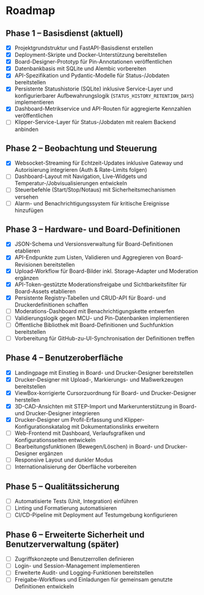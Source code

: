 # Roadmap

## Phase 1 – Basisdienst (aktuell)
- [x] Projektgrundstruktur und FastAPI-Basisdienst erstellen
- [x] Deployment-Skripte und Docker-Unterstützung bereitstellen
- [x] Board-Designer-Prototyp für Pin-Annotationen veröffentlichen
- [x] Datenbankbasis mit SQLite und Alembic vorbereiten
- [x] API-Spezifikation und Pydantic-Modelle für Status-/Jobdaten bereitstellen
- [x] Persistente Statushistorie (SQLite) inklusive Service-Layer und konfigurierbarer Aufbewahrungslogik (`STATUS_HISTORY_RETENTION_DAYS`) implementieren
- [x] Dashboard-Metrikservice und API-Routen für aggregierte Kennzahlen veröffentlichen
- [ ] Klipper-Service-Layer für Status-/Jobdaten mit realem Backend anbinden

## Phase 2 – Beobachtung und Steuerung
- [x] Websocket-Streaming für Echtzeit-Updates inklusive Gateway und Autorisierung integrieren (Auth & Rate-Limits folgen)
- [ ] Dashboard-Layout mit Navigation, Live-Widgets und Temperatur-/Jobvisualisierungen entwickeln
- [ ] Steuerbefehle (Start/Stop/Notaus) mit Sicherheitsmechanismen versehen
- [ ] Alarm- und Benachrichtigungssystem für kritische Ereignisse hinzufügen

## Phase 3 – Hardware- und Board-Definitionen
- [x] JSON-Schema und Versionsverwaltung für Board-Definitionen etablieren
- [x] API-Endpunkte zum Listen, Validieren und Aggregieren von Board-Revisionen bereitstellen
- [x] Upload-Workflow für Board-Bilder inkl. Storage-Adapter und Moderation ergänzen
- [x] API-Token-gestützte Moderationsfreigabe und Sichtbarkeitsfilter für Board-Assets etablieren
- [x] Persistente Registry-Tabellen und CRUD-API für Board- und Druckerdefinitionen schaffen
- [ ] Moderations-Dashboard mit Benachrichtigungskette entwerfen
- [ ] Validierungslogik gegen MCU- und Pin-Datenbanken implementieren
- [ ] Öffentliche Bibliothek mit Board-Definitionen und Suchfunktion bereitstellen
- [ ] Vorbereitung für GitHub-zu-UI-Synchronisation der Definitionen treffen

## Phase 4 – Benutzeroberfläche
- [x] Landingpage mit Einstieg in Board- und Drucker-Designer bereitstellen
- [x] Drucker-Designer mit Upload-, Markierungs- und Maßwerkzeugen bereitstellen
- [x] ViewBox-korrigierte Cursorzuordnung für Board- und Drucker-Designer herstellen
- [x] 3D-CAD-Ansichten mit STEP-Import und Markerunterstützung in Board- und Drucker-Designer integrieren
- [x] Drucker-Designer um Profil-Erfassung und Klipper-Konfigurationskatalog mit Dokumentationslinks erweitern
- [ ] Web-Frontend mit Dashboard, Verlaufsgrafiken und Konfigurationsseiten entwickeln
- [ ] Bearbeitungsfunktionen (Bewegen/Löschen) in Board- und Drucker-Designer ergänzen
- [ ] Responsive Layout und dunkler Modus
- [ ] Internationalisierung der Oberfläche vorbereiten

## Phase 5 – Qualitätssicherung
- [ ] Automatisierte Tests (Unit, Integration) einführen
- [ ] Linting und Formatierung automatisieren
- [ ] CI/CD-Pipeline mit Deployment auf Testumgebung konfigurieren

## Phase 6 – Erweiterte Sicherheit und Benutzerverwaltung (später)
- [ ] Zugriffskonzepte und Benutzerrollen definieren
- [ ] Login- und Session-Management implementieren
- [ ] Erweiterte Audit- und Logging-Funktionen bereitstellen
- [ ] Freigabe-Workflows und Einladungen für gemeinsam genutzte Definitionen entwickeln
